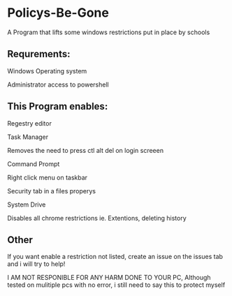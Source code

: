 # Policys-Be-Gone
A Program that lifts some windows restrictions put in place by schools
## Requrements:
  Windows Operating system
  
  Administrator access to powershell
  
## This Program enables:
  Regestry editor
  
  Task Manager
  
  Removes the need to press ctl alt del on login screeen
  
  Command Prompt
  
  Right click menu on taskbar
  
  Security tab in a files properys
  
  System Drive
  
  Disables all chrome restrictions ie. Extentions, deleting history
  
  ## Other
  
 If you want enable a restriction not listed, create an issue on the issues tab and i will try to help!
 
 
 
 
 
  I AM NOT RESPONIBLE FOR ANY HARM DONE TO YOUR PC, Although tested on mulitiple pcs with no error, i still need to say this to protect myself
 
